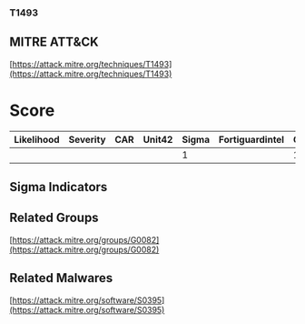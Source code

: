 
### T1493
## MITRE ATT&CK
[https://attack.mitre.org/techniques/T1493](https://attack.mitre.org/techniques/T1493)

# Score

| Likelihood | Severity | CAR | Unit42 | Sigma | Fortiguardintel | Groups | Malwares | Tools |
| ---------- | -------- | --- | ------ | ----- | --------------- | ---  | --- | --- |
 |   |   |   |   | 1 |   | 1 | 1 |   |



## Sigma Indicators

[]()


## Related Groups

[https://attack.mitre.org/groups/G0082](https://attack.mitre.org/groups/G0082)
[]()


## Related Malwares

[https://attack.mitre.org/software/S0395](https://attack.mitre.org/software/S0395)
[]()
